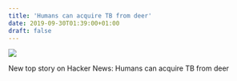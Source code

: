 ```yaml
---
title: 'Humans can acquire TB from deer'
date: 2019-09-30T01:39:00+01:00
draft: false
---
```


![](https://ifttt.com/images/no_image_card.png)  

New top story on Hacker News: Humans can acquire TB from deer